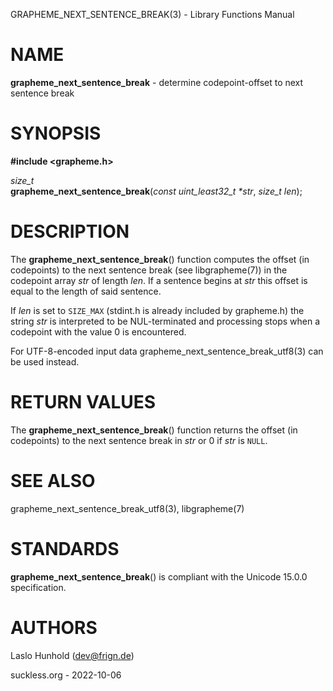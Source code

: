 GRAPHEME\_NEXT\_SENTENCE\_BREAK(3) - Library Functions Manual

# NAME

**grapheme\_next\_sentence\_break** - determine codepoint-offset to next sentence break

# SYNOPSIS

**#include <grapheme.h>**

*size\_t*  
**grapheme\_next\_sentence\_break**(*const uint\_least32\_t \*str*, *size\_t len*);

# DESCRIPTION

The
**grapheme\_next\_sentence\_break**()
function computes the offset (in codepoints) to the next sentence
break (see
libgrapheme(7))
in the codepoint array
*str*
of length
*len*.
If a sentence begins at
*str*
this offset is equal to the length of said sentence.

If
*len*
is set to
`SIZE_MAX`
(stdint.h is already included by grapheme.h) the string
*str*
is interpreted to be NUL-terminated and processing stops when
a codepoint with the value 0 is encountered.

For UTF-8-encoded input
data
grapheme\_next\_sentence\_break\_utf8(3)
can be used instead.

# RETURN VALUES

The
**grapheme\_next\_sentence\_break**()
function returns the offset (in codepoints) to the next sentence
break in
*str*
or 0 if
*str*
is
`NULL`.

# SEE ALSO

grapheme\_next\_sentence\_break\_utf8(3),
libgrapheme(7)

# STANDARDS

**grapheme\_next\_sentence\_break**()
is compliant with the Unicode 15.0.0 specification.

# AUTHORS

Laslo Hunhold ([dev@frign.de](mailto:dev@frign.de))

suckless.org - 2022-10-06
